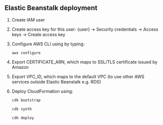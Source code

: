 ## Elastic Beanstalk deployment

1. Create IAM user

2. Create access key for this user:
   {user} -> Security credentials -> Access keys -> Create access key

3. Configure AWS CLI using by typing:
   ```bath
   aws configure
   ```

4. Export CERTIFICATE_ARN, which maps to SSL/TLS certificate issued by Amazon

5. Export VPC_ID, which maps to the default VPC (to use other AWS services outside
   Elastic Beanstalk e.g. RDS)

6. Deploy CloudFormation using:
   ```bash
   cdk bootstrap
   ```
   ```bash
   cdk synth
   ```
   ```bash
   cdk deploy
   ```